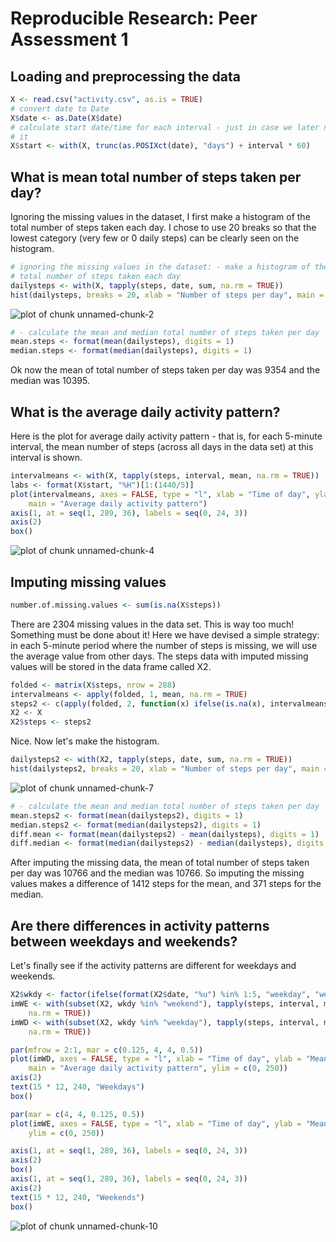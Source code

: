 # Reproducible Research: Peer Assessment 1


## Loading and preprocessing the data


```r
X <- read.csv("activity.csv", as.is = TRUE)
# convert date to Date
X$date <- as.Date(X$date)
# calculate start date/time for each interval - just in case we later need
# it
X$start <- with(X, trunc(as.POSIXct(date), "days") + interval * 60)
```


## What is mean total number of steps taken per day?

Ignoring the missing values in the dataset, I first make a histogram of the total number of steps taken each day. I chose to use 20 breaks so that the lowest category (very few or 0 daily steps) can be clearly seen on the histogram.


```r
# ignoring the missing values in the dataset: - make a histogram of the
# total number of steps taken each day
dailysteps <- with(X, tapply(steps, date, sum, na.rm = TRUE))
hist(dailysteps, breaks = 20, xlab = "Number of steps per day", main = "Histogram of daily steps")
```

![plot of chunk unnamed-chunk-2](figure/unnamed-chunk-2.png) 



```r
# - calculate the mean and median total number of steps taken per day
mean.steps <- format(mean(dailysteps), digits = 1)
median.steps <- format(median(dailysteps), digits = 1)
```


Ok now the mean of total number of steps taken per day was 9354 and the median was 10395. 

## What is the average daily activity pattern?

Here is the plot for average daily activity pattern - that is, for each 5-minute interval, the mean number of steps (across all days in the data set) at this interval is shown.


```r
intervalmeans <- with(X, tapply(steps, interval, mean, na.rm = TRUE))
labs <- format(X$start, "%H")[1:(1440/5)]
plot(intervalmeans, axes = FALSE, type = "l", xlab = "Time of day", ylab = "Mean steps", 
    main = "Average daily activity pattern")
axis(1, at = seq(1, 289, 36), labels = seq(0, 24, 3))
axis(2)
box()
```

![plot of chunk unnamed-chunk-4](figure/unnamed-chunk-4.png) 


## Imputing missing values


```r
number.of.missing.values <- sum(is.na(X$steps))
```


There are 2304 missing values in the data set. This is way too much! Something must be done about it! Here we have devised a simple strategy: in each 5-minute period where the number of steps is missing, we will use the average value from other days. The steps data with imputed missing values will be stored in the data frame called X2.



```r
folded <- matrix(X$steps, nrow = 288)
intervalmeans <- apply(folded, 1, mean, na.rm = TRUE)
steps2 <- c(apply(folded, 2, function(x) ifelse(is.na(x), intervalmeans, x)))
X2 <- X
X2$steps <- steps2
```


Nice. Now let's make the histogram.

```r
dailysteps2 <- with(X2, tapply(steps, date, sum, na.rm = TRUE))
hist(dailysteps2, breaks = 20, xlab = "Number of steps per day", main = "Histogram of daily steps (missing values imputed)")
```

![plot of chunk unnamed-chunk-7](figure/unnamed-chunk-7.png) 



```r
# - calculate the mean and median total number of steps taken per day
mean.steps2 <- format(mean(dailysteps2), digits = 1)
median.steps2 <- format(median(dailysteps2), digits = 1)
diff.mean <- format(mean(dailysteps2) - mean(dailysteps), digits = 1)
diff.median <- format(median(dailysteps2) - median(dailysteps), digits = 1)
```


After imputing the missing data, the mean of total number of steps taken per day was 10766 and the median was 10766. So imputing the missing values makes a difference of 1412 steps for the mean, and 371 steps for the median.

## Are there differences in activity patterns between weekdays and weekends?

Let's finally see if the activity patterns are different for weekdays and weekends.


```r
X2$wkdy <- factor(ifelse(format(X2$date, "%u") %in% 1:5, "weekday", "weekend"))
imWE <- with(subset(X2, wkdy %in% "weekend"), tapply(steps, interval, mean, 
    na.rm = TRUE))
imWD <- with(subset(X2, wkdy %in% "weekday"), tapply(steps, interval, mean, 
    na.rm = TRUE))
```



```r
par(mfrow = 2:1, mar = c(0.125, 4, 4, 0.5))
plot(imWD, axes = FALSE, type = "l", xlab = "Time of day", ylab = "Mean steps", 
    main = "Average daily activity pattern", ylim = c(0, 250))
axis(2)
text(15 * 12, 240, "Weekdays")
box()

par(mar = c(4, 4, 0.125, 0.5))
plot(imWE, axes = FALSE, type = "l", xlab = "Time of day", ylab = "Mean steps", 
    ylim = c(0, 250))

axis(1, at = seq(1, 289, 36), labels = seq(0, 24, 3))
axis(2)
box()
axis(1, at = seq(1, 289, 36), labels = seq(0, 24, 3))
axis(2)
text(15 * 12, 240, "Weekends")
box()
```

![plot of chunk unnamed-chunk-10](figure/unnamed-chunk-10.png) 

```
